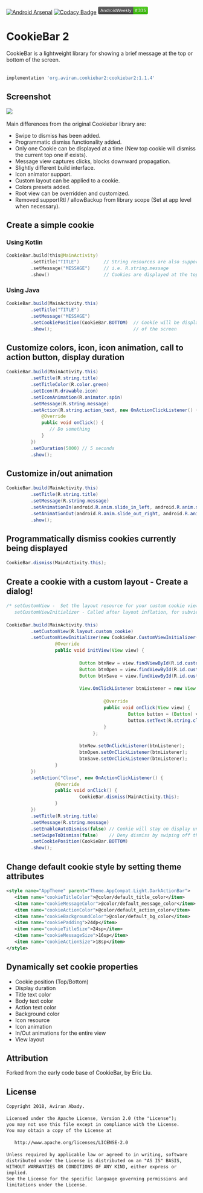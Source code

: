 [![Android Arsenal](https://img.shields.io/badge/Android%20Arsenal-CookieBar2-brightgreen.svg?style=flat)](https://android-arsenal.com/details/1/6122) [![Codacy Badge](https://api.codacy.com/project/badge/Grade/6474fc01133444e0b6f615d9b1af8589)](https://www.codacy.com/app/AviranAbady/CookieBar2?utm_source=github.com&utm_medium=referral&utm_content=AviranAbady/CookieBar2&utm_campaign=badger) [![AndroidWeekly335](https://raw.githubusercontent.com/AviranAbady/storage/master/AndroidWeekly335.png)](http://androidweekly.net/issues/issue-335)

CookieBar 2
===============
CookieBar is a lightweight library for showing a brief message at the top or bottom of the screen.<br/><br/>

```gradle
implementation 'org.aviran.cookiebar2:cookiebar2:1.1.4'
```

## Screenshot
<img src="https://raw.githubusercontent.com/AviranAbady/storage/master/cookiebar2_1.1.0.gif">

Main differences from the original Cookiebar library are:

* Swipe to dismiss has been added.
* Programmatic dismiss functionality added.
* Only one Cookie can be displayed at a time (New top cookie will dismiss the current top one if exists).
* Message view captures clicks, blocks downward propagation.
* Slightly different build interface.
* Icon animator support.
* Custom layout can be applied to a cookie.
* Colors presets added.
* Root view can be overridden and customized.
* Removed supportRtl / allowBackup from library scope (Set at app level when necessary).

## Create a simple cookie
### Using Kotlin
```kotlin
CookieBar.build(this@MainActivity)
         .setTitle("TITLE")         // String resources are also supported
         .setMessage("MESSAGE")     // i.e. R.string.message
         .show()                    // Cookies are displayed at the top by default
```
### Using Java
```java
CookieBar.build(MainActivity.this)
         .setTitle("TITLE")
         .setMessage("MESSAGE")
         .setCookiePosition(CookieBar.BOTTOM)  // Cookie will be displayed at the bottom
         .show();                              // of the screen
```

## Customize colors, icon, icon animation, call to action button, display duration
```java
CookieBar.build(MainActivity.this)
         .setTitle(R.string.title)
         .setTitleColor(R.color.green)
         .setIcon(R.drawable.icon)
         .setIconAnimation(R.animator.spin)
         .setMessage(R.string.message)
         .setAction(R.string.action_text, new OnActionClickListener() {
             @Override
             public void onClick() {
                // Do something
             }
         })
         .setDuration(5000) // 5 seconds
         .show();
```

## Customize in/out animation
```java
CookieBar.build(MainActivity.this)
         .setTitle(R.string.title)
         .setMessage(R.string.message)
         .setAnimationIn(android.R.anim.slide_in_left, android.R.anim.slide_in_left)
         .setAnimationOut(android.R.anim.slide_out_right, android.R.anim.slide_out_right)
         .show();
```

## Programmatically dismiss cookies currently being displayed
```java
CookieBar.dismiss(MainActivity.this);

```


## Create a cookie with a custom layout - Create a dialog!
```java
/* setCustomView -  Set the layout resource for your custom cookie view.
   setCustomViewInitializer - Called after layout inflation, for subview setup. */

CookieBar.build(MainActivity.this)
         .setCustomView(R.layout.custom_cookie)
         .setCustomViewInitializer(new CookieBar.CustomViewInitializer() {
                  @Override
                  public void initView(View view) {

                           Button btnNew = view.findViewById(R.id.custom_cookie_btn_new);
                           Button btnOpen = view.findViewById(R.id.custom_cookie_btn_open);
                           Button btnSave = view.findViewById(R.id.custom_cookie_btn_save);

                           View.OnClickListener btnListener = new View.OnClickListener() {

                                    @Override
                                    public void onClick(View view) {
                                             Button button = (Button) view;
                                             button.setText(R.string.clicked);
                                    }
                                };

                           btnNew.setOnClickListener(btnListener);
                           btnOpen.setOnClickListener(btnListener);
                           btnSave.setOnClickListener(btnListener);
                  }
         })
         .setAction("Close", new OnActionClickListener() {
                  @Override
                  public void onClick() {
                           CookieBar.dismiss(MainActivity.this);
                  }
         })
         .setTitle(R.string.title)
         .setMessage(R.string.message)
         .setEnableAutoDismiss(false) // Cookie will stay on display until manually dismissed
         .setSwipeToDismiss(false)    // Deny dismiss by swiping off the view
         .setCookiePosition(CookieBar.BOTTOM)
         .show();
```

## Change default cookie style by setting theme attributes

```xml
<style name="AppTheme" parent="Theme.AppCompat.Light.DarkActionBar">
   <item name="cookieTitleColor">@color/default_title_color</item>
   <item name="cookieMessageColor">@color/default_message_color</item>
   <item name="cookieActionColor">@color/default_action_color</item>
   <item name="cookieBackgroundColor">@color/default_bg_color</item>
   <item name="cookiePadding">24dp</item>
   <item name="cookieTitleSize">24sp</item>
   <item name="cookieMessageSize">16sp</item>
   <item name="cookieActionSize">18sp</item>
</style>
```

## Dynamically set cookie properties
 * Cookie position (Top/Bottom)
 * Display duration
 * Title text color
 * Body text color
 * Action text color
 * Background color
 * Icon resource
 * Icon animation
 * In/Out animations for the entire view
 * View layout

## Attribution
Forked from the early code base of CookieBar, by Eric Liu.

## License

    Copyright 2018, Aviran Abady.

    Licensed under the Apache License, Version 2.0 (the "License");
    you may not use this file except in compliance with the License.
    You may obtain a copy of the License at

       http://www.apache.org/licenses/LICENSE-2.0

    Unless required by applicable law or agreed to in writing, software
    distributed under the License is distributed on an "AS IS" BASIS,
    WITHOUT WARRANTIES OR CONDITIONS OF ANY KIND, either express or implied.
    See the License for the specific language governing permissions and
    limitations under the License.
